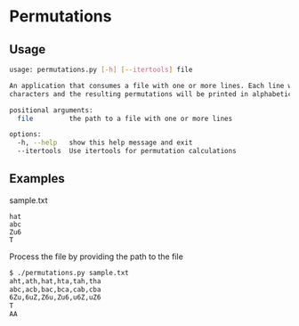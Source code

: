 # Permutations

## Usage

```bash
usage: permutations.py [-h] [--itertools] file

An application that consumes a file with one or more lines. Each line will be evaluated for all permutations of the provided
characters and the resulting permutations will be printed in alphabetical order.

positional arguments:
  file         the path to a file with one or more lines

options:
  -h, --help   show this help message and exit
  --itertools  Use itertools for permutation calculations
````

## Examples

sample.txt
```
hat
abc
Zu6
T
```

Process the file by providing the path to the file
```bash
$ ./permutations.py sample.txt
aht,ath,hat,hta,tah,tha
abc,acb,bac,bca,cab,cba
6Zu,6uZ,Z6u,Zu6,u6Z,uZ6
T
AA
```